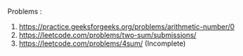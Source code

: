 Problems : 
1. https://practice.geeksforgeeks.org/problems/arithmetic-number/0
2. https://leetcode.com/problems/two-sum/submissions/
3. https://leetcode.com/problems/4sum/ (Incomplete)

